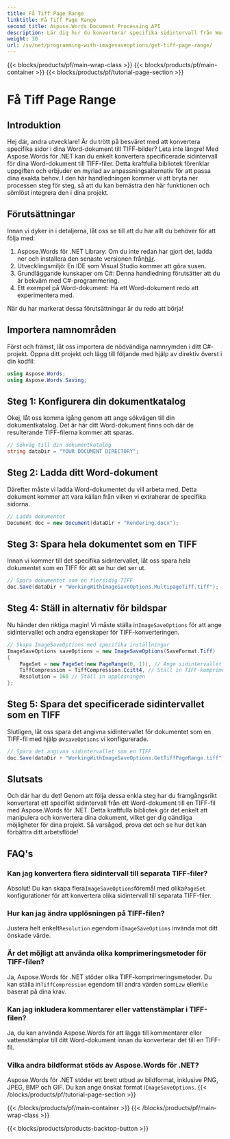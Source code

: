 ```yaml
---
title: Få Tiff Page Range
linktitle: Få Tiff Page Range
second_title: Aspose.Words Document Processing API
description: Lär dig hur du konverterar specifika sidintervall från Word-dokument till TIFF-filer med Aspose.Words för .NET med denna steg-för-steg-guide.
weight: 10
url: /sv/net/programming-with-imagesaveoptions/get-tiff-page-range/
---
```


{{< blocks/products/pf/main-wrap-class >}}
{{< blocks/products/pf/main-container >}}
{{< blocks/products/pf/tutorial-page-section >}}

# Få Tiff Page Range

## Introduktion

Hej där, andra utvecklare! Är du trött på besväret med att konvertera specifika sidor i dina Word-dokument till TIFF-bilder? Leta inte längre! Med Aspose.Words för .NET kan du enkelt konvertera specificerade sidintervall för dina Word-dokument till TIFF-filer. Detta kraftfulla bibliotek förenklar uppgiften och erbjuder en myriad av anpassningsalternativ för att passa dina exakta behov. I den här handledningen kommer vi att bryta ner processen steg för steg, så att du kan bemästra den här funktionen och sömlöst integrera den i dina projekt.

## Förutsättningar

Innan vi dyker in i detaljerna, låt oss se till att du har allt du behöver för att följa med:

1.  Aspose.Words för .NET Library: Om du inte redan har gjort det, ladda ner och installera den senaste versionen från[här](https://releases.aspose.com/words/net/).
2. Utvecklingsmiljö: En IDE som Visual Studio kommer att göra susen.
3. Grundläggande kunskaper om C#: Denna handledning förutsätter att du är bekväm med C#-programmering.
4. Ett exempel på Word-dokument: Ha ett Word-dokument redo att experimentera med.

När du har markerat dessa förutsättningar är du redo att börja!

## Importera namnområden

Först och främst, låt oss importera de nödvändiga namnrymden i ditt C#-projekt. Öppna ditt projekt och lägg till följande med hjälp av direktiv överst i din kodfil:

```csharp
using Aspose.Words;
using Aspose.Words.Saving;
```

## Steg 1: Konfigurera din dokumentkatalog

Okej, låt oss komma igång genom att ange sökvägen till din dokumentkatalog. Det är här ditt Word-dokument finns och där de resulterande TIFF-filerna kommer att sparas.

```csharp
// Sökväg till din dokumentkatalog
string dataDir = "YOUR DOCUMENT DIRECTORY";
```

## Steg 2: Ladda ditt Word-dokument

Därefter måste vi ladda Word-dokumentet du vill arbeta med. Detta dokument kommer att vara källan från vilken vi extraherar de specifika sidorna.

```csharp
// Ladda dokumentet
Document doc = new Document(dataDir + "Rendering.docx");
```

## Steg 3: Spara hela dokumentet som en TIFF

Innan vi kommer till det specifika sidintervallet, låt oss spara hela dokumentet som en TIFF för att se hur det ser ut.

```csharp
// Spara dokumentet som en flersidig TIFF
doc.Save(dataDir + "WorkingWithImageSaveOptions.MultipageTiff.tiff");
```

## Steg 4: Ställ in alternativ för bildspar

Nu händer den riktiga magin! Vi måste ställa in`ImageSaveOptions` för att ange sidintervallet och andra egenskaper för TIFF-konverteringen.

```csharp
// Skapa ImageSaveOptions med specifika inställningar
ImageSaveOptions saveOptions = new ImageSaveOptions(SaveFormat.Tiff)
{
    PageSet = new PageSet(new PageRange(0, 1)), // Ange sidintervallet
    TiffCompression = TiffCompression.Ccitt4, // Ställ in TIFF-komprimeringen
    Resolution = 160 // Ställ in upplösningen
};
```

## Steg 5: Spara det specificerade sidintervallet som en TIFF

 Slutligen, låt oss spara det angivna sidintervallet för dokumentet som en TIFF-fil med hjälp av`saveOptions` vi konfigurerade.

```csharp
// Spara det angivna sidintervallet som en TIFF
doc.Save(dataDir + "WorkingWithImageSaveOptions.GetTiffPageRange.tiff", saveOptions);
```

## Slutsats

Och där har du det! Genom att följa dessa enkla steg har du framgångsrikt konverterat ett specifikt sidintervall från ett Word-dokument till en TIFF-fil med Aspose.Words för .NET. Detta kraftfulla bibliotek gör det enkelt att manipulera och konvertera dina dokument, vilket ger dig oändliga möjligheter för dina projekt. Så varsågod, prova det och se hur det kan förbättra ditt arbetsflöde!

## FAQ's

### Kan jag konvertera flera sidintervall till separata TIFF-filer?

 Absolut! Du kan skapa flera`ImageSaveOptions`föremål med olika`PageSet` konfigurationer för att konvertera olika sidintervall till separata TIFF-filer.

### Hur kan jag ändra upplösningen på TIFF-filen?

 Justera helt enkelt`Resolution` egendom i`ImageSaveOptions` invända mot ditt önskade värde.

### Är det möjligt att använda olika komprimeringsmetoder för TIFF-filen?

 Ja, Aspose.Words för .NET stöder olika TIFF-komprimeringsmetoder. Du kan ställa in`TiffCompression` egendom till andra värden som`Lzw` eller`Rle` baserat på dina krav.

### Kan jag inkludera kommentarer eller vattenstämplar i TIFF-filen?

Ja, du kan använda Aspose.Words för att lägga till kommentarer eller vattenstämplar till ditt Word-dokument innan du konverterar det till en TIFF-fil.

### Vilka andra bildformat stöds av Aspose.Words för .NET?

 Aspose.Words för .NET stöder ett brett utbud av bildformat, inklusive PNG, JPEG, BMP och GIF. Du kan ange önskat format i`ImageSaveOptions`.
{{< /blocks/products/pf/tutorial-page-section >}}

{{< /blocks/products/pf/main-container >}}
{{< /blocks/products/pf/main-wrap-class >}}

{{< blocks/products/products-backtop-button >}}
